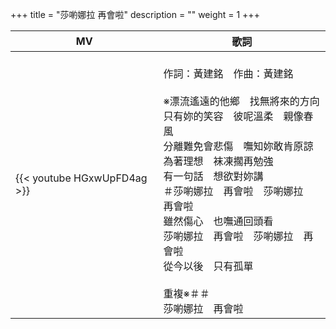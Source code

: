 +++
title = "莎喲娜拉 再會啦"
description = ""
weight = 1
+++

MV  | 歌詞  
--------------|-------
{{< youtube HGxwUpFD4ag >}}|<br/>作詞：黃建銘　作曲：黃建銘<br/><br/>※漂流遙遠的他鄉　找無將來的方向<br/>只有妳的笑容　彼呢溫柔　親像春風<br/>分離難免會悲傷　嘸知妳敢肯原諒<br/>為著理想　袜凍擱再勉強<br/>有一句話　想欲對妳講<br/>＃莎喲娜拉　再會啦　莎喲娜拉　再會啦<br/>雖然傷心　也嘸通回頭看<br/>莎喲娜拉　再會啦　莎喲娜拉　再會啦<br/>從今以後　只有孤單<br/><br/>重複※＃＃<br/>莎喲娜拉　再會啦